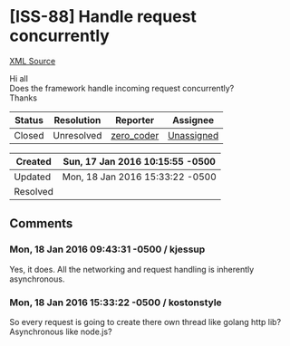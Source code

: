 # [ISS-88] Handle request concurrently

[XML Source](../xml/ISS-88.xml)
<p><p>Hi all   <br/>
Does the framework handle incoming request concurrently?  <br/>
Thanks</p></p>





Status|Resolution|Reporter|Assignee
------|----------|--------|--------
Closed|Unresolved|[zero_coder](kostonstyle)|[Unassigned]($-1)





Created|Sun, 17 Jan 2016 10:15:55 -0500
-------|--------------
Updated|Mon, 18 Jan 2016 15:33:22 -0500
Resolved|


## Comments




### Mon, 18 Jan 2016 09:43:31 -0500 / kjessup 

<p><p>Yes, it does. All the networking and request handling is inherently asynchronous.</p></p>


### Mon, 18 Jan 2016 15:33:22 -0500 / kostonstyle 

<p><p>So every request is going to create there own thread like golang http lib? Asynchronous like node.js?</p></p>


